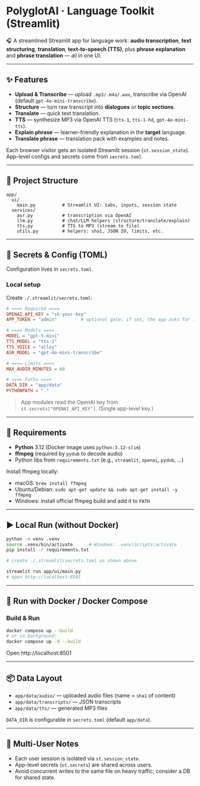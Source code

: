 # PolyglotAI · Language Toolkit (Streamlit)

🎧 A streamlined Streamlit app for language work: **audio transcription**, **text structuring**, **translation**, **text-to-speech (TTS)**, plus **phrase explanation** and **phrase translation** — all in one UI.

---

## ✨ Features

- **Upload & Transcribe** — upload `.mp3/.m4a/.wav`, transcribe via OpenAI (default `gpt-4o-mini-transcribe`).
- **Structure** — turn raw transcript into **dialogues** or **topic sections**.
- **Translate** — quick text translation.
- **TTS** — synthesize MP3 via OpenAI TTS (`tts-1`, `tts-1-hd`, `gpt-4o-mini-tts`).
- **Explain phrase** — learner-friendly explanation in the **target** language.
- **Translate phrase** — translation pack with examples and notes.

Each browser visitor gets an isolated Streamlit session (`st.session_state`). App-level configs and secrets come from `secrets.toml`.

---

## 🧱 Project Structure

```
app/
  ui/
    main.py          # Streamlit UI: tabs, inputs, session state
  services/
    asr.py           # transcription via OpenAI
    llm.py           # chat/LLM helpers (structure/translate/explain)
    tts.py           # TTS to MP3 (stream to file)
    utils.py         # helpers: sha1, JSON IO, limits, etc.
```
---

## 🔑 Secrets & Config (TOML)

Configuration lives in `secrets.toml`.

### Local setup

Create `./.streamlit/secrets.toml`:

```toml
# ==== Required ====
OPENAI_API_KEY = "sk-your-key"
APP_TOKEN = "admin"         # optional gate; if set, the app asks for it in the sidebar

# ==== Models ====
MODEL = "gpt-5-mini"
TTS_MODEL = "tts-1"
TTS_VOICE = "alloy"
ASR_MODEL = "gpt-4o-mini-transcribe"

# ==== Limits ====
MAX_AUDIO_MINUTES = 60

# ==== Paths ====
DATA_DIR = "app/data"
PYTHONPATH = "."
```

> App modules read the OpenAI key from `st.secrets["OPENAI_API_KEY"]`. (Single app-level key.)

---

## 🧩 Requirements

- **Python** 3.12 (Docker image uses `python:3.12-slim`)
- **ffmpeg** (required by `pydub` to decode audio)
- Python libs from `requirements.txt` (e.g., `streamlit`, `openai`, `pydub`, ...)

Install ffmpeg locally:
- macOS: `brew install ffmpeg`
- Ubuntu/Debian: `sudo apt-get update && sudo apt-get install -y ffmpeg`
- Windows: install official ffmpeg build and add it to `PATH`

---

## ▶️ Local Run (without Docker)

```bash
python -m venv .venv
source .venv/bin/activate      # Windows: .venv\Scripts\activate
pip install -r requirements.txt

# create ./.streamlit/secrets.toml as shown above

streamlit run app/ui/main.py
# open http://localhost:8501
```

---

## 🐳 Run with Docker / Docker Compose


### Build & Run

```bash
docker compose up --build
# or in background:
docker compose up -d --build
```

Open http://localhost:8501

---

## 📦 Data Layout

- `app/data/audio/` — uploaded audio files (name = `sha1` of content)
- `app/data/transcripts/` — JSON transcripts
- `app/data/tts/` — generated MP3 files

`DATA_DIR` is configurable in `secrets.toml` (default `app/data`).

---

## 🧠 Multi-User Notes

- Each user session is isolated via `st.session_state`.
- App-level secrets (`st.secrets`) are shared across users.
- Avoid concurrent writes to the same file on heavy traffic; consider a DB for shared state.